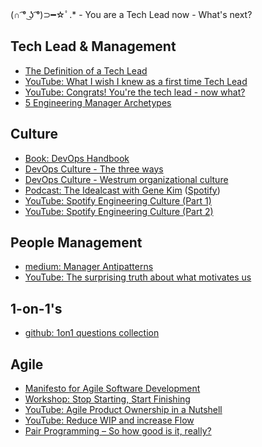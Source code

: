 (∩ ͡° ͜ʖ ͡°)⊃━☆ﾟ.* - You are a Tech Lead now - What's next?

## Tech Lead & Management
* [The Definition of a Tech Lead](https://www.patkua.com/blog/the-definition-of-a-tech-lead/)
* [YouTube: What I wish I knew as a first time Tech Lead](https://www.youtube.com/watch?v=CjgWwmBW-bc)
* [YouTube: Congrats! You're the tech lead - now what?](https://www.youtube.com/watch?v=FcyD85z3JSI)
* [5 Engineering Manager Archetypes](https://www.patkua.com/blog/5-engineering-manager-archetypes/)

## Culture
* [Book: DevOps Handbook](https://www.amazon.de/Devops-Handbook-World-class-Reliability-Organizations/dp/1950508404/)
* [DevOps Culture - The three ways](https://blog.sonatype.com/principle-based-devops-frameworks-three-ways)
* [DevOps Culture - Westrum organizational culture](https://cloud.google.com/architecture/devops/devops-culture-westrum-organizational-culture)
* [Podcast: The Idealcast with Gene Kim](https://itrevolution.com/the-idealcast-podcast/) ([Spotify](https://open.spotify.com/show/3pHZM8poUN4GMXGJ2Kq76s))
* [YouTube: Spotify Engineering Culture (Part 1)](https://www.youtube.com/watch?v=Yvfz4HGtoPc)
* [YouTube: Spotify Engineering Culture (Part 2)](https://www.youtube.com/watch?v=vOt4BbWLWQw)

## People Management
* [medium: Manager Antipatterns](https://medium.com/@hashbrown/how-to-fail-as-a-new-engineering-manager-30b5fb617a)
* [YouTube: The surprising truth about what motivates us](https://www.youtube.com/watch?v=u6XAPnuFjJc)

## 1-on-1's
* [github: 1on1 questions collection](https://github.com/VGraupera/1on1-questions)

## Agile
* [Manifesto for Agile Software Development](https://agilemanifesto.org/)
* [Workshop: Stop Starting, Start Finishing](https://blog.crisp.se/wp-content/uploads/2013/03/Stop-Starting-Start-Finishing.pdf)
* [YouTube: Agile Product Ownership in a Nutshell](https://www.youtube.com/watch?v=502ILHjX9EE)
* [YouTube: Reduce WIP and increase Flow](https://www.youtube.com/watch?v=Yqi9Gwt-OEA)
* [Pair Programming – So how good is it, really?](https://raygun.com/blog/how-good-is-pair-programming-really/)
